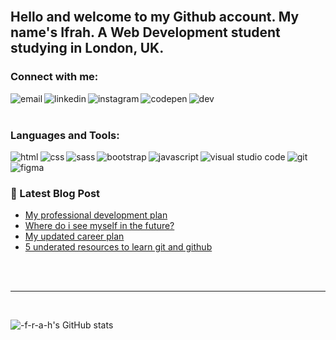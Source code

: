 
<br/>

## Hello and welcome to my Github account. My name's Ifrah. A Web Development student studying in London, UK.
### Connect with me:
<a mailto="ifrahabdicreate@gmail.com" target="_blank"><img align="left" alt="email" src="https://img.shields.io/badge/Gmail-D14836?style=for-the-badge&logo=gmail&logoColor=white"/></a>
<a href="https://www.linkedin.com/in/ifrah-a-37498018a/" target="_blank"><img align="left" alt="linkedin" src="https://img.shields.io/badge/LinkedIn-0077B5?style=for-the-badge&logo=linkedin&logoColor=white"/></a>
<a href="https://www.instagram.com/iiifra_h/" target="_blank"><img align="left" alt="instagram" src="https://img.shields.io/badge/Instagram-E4405F?style=for-the-badge&logo=instagram&logoColor=white"/></a>
<a href="https://codepen.io/i-f-r-a-h" target="_blank"><img align="left" alt="codepen" src="https://img.shields.io/badge/Codepen-000000?style=for-the-badge&logo=codepen&logoColor=white"/></a>
<a href="https://dev.to/ifrah" target="_blank"><img align="left" alt="dev" src="https://img.shields.io/badge/dev.to-0A0A0A?style=for-the-badge&logo=devdotto&logoColor=white"/></a>
<br />
<br />

### Languages and Tools:
<img align="left" alt="html" src="https://img.shields.io/badge/HTML5-E34F26?style=for-the-badge&logo=html5&logoColor=white"/>
<img align="left" alt="css" src="https://img.shields.io/badge/CSS3-1572B6?style=for-the-badge&logo=css3&logoColor=white"/>
<img align="left" alt="sass" src="https://img.shields.io/badge/Sass-CC6699?style=for-the-badge&logo=sass&logoColor=white"/>
<img align="left" alt="bootstrap" src="https://img.shields.io/badge/Bootstrap-563D7C?style=for-the-badge&logo=bootstrap&logoColor=white"/>
<img align="left" alt="javascript" src="https://img.shields.io/badge/JavaScript-323330?style=for-the-badge&logo=javascript&logoColor=F7DF1E"/>
<img  alt="git" src="https://img.shields.io/badge/Git-F05032?style=for-the-badge&logo=git&logoColor=white"/>
<img align="left" alt="visual studio code" src="https://img.shields.io/badge/Visual_Studio_Code-0078D4?style=for-the-badge&logo=visual%20studio%20code&logoColor=white"/>
<img align="left" alt="figma" src="https://img.shields.io/badge/Figma-F24E1E?style=for-the-badge&logo=figma&logoColor=white"/>


<br />
<br />

### 📕 Latest Blog Post

<!-- BLOG-POST-LIST:START -->
- [My professional development plan](https://dev.to/ifrah/5-underrated-resources-to-learn-git-and-github-4edi------2)
- [Where do i see myself in the future?](https://dev.to/ifrah/my-career-aspirations-1g94------2)
- [My updated career plan](https://dev.to/ifrah/my-updated-career-aspirations-d5m------2)
- [5 underated resources to learn git and github](https://dev.to/ifrah/5-underrated-resources-to-learn-git-and-github-4edi------2)
<!-- BLOG-POST-LIST:END -->

<br/>
<br />

---



<!-- ### Now Playing 🎧 -->
<!-- [![Spotify](https://novatorem-dun-seven.vercel.app/api/spotify)](https://open.spotify.com/user/11100706942) -->

<br/>


![-f-r-a-h's GitHub stats](https://github-readme-stats.vercel.app/api?username=i-f-r-a-h&count_private=true&show_icons=true&theme=graywhite)

